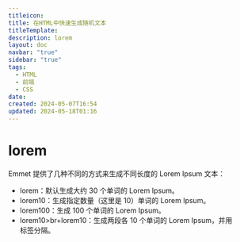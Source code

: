 ```yaml
---
titleicon: 
title: 在HTML中快速生成随机文本
titleTemplate: 
description: lorem
layout: doc
navbar: "true"
sidebar: "true"
tags: 
  - HTML
  - 前端
  - CSS
date: 
created: 2024-05-07T16:54
updated: 2024-05-18T01:16
---
```

# lorem
Emmet 提供了几种不同的方式来生成不同长度的 Lorem Ipsum 文本：

- lorem：默认生成大约 30 个单词的 Lorem Ipsum。
- lorem10：生成指定数量（这里是 10）单词的 Lorem Ipsum。
- lorem100：生成 100 个单词的 Lorem Ipsum。
- lorem10>br+lorem10：生成两段各 10 个单词的 Lorem Ipsum，并用 <br> 标签分隔。